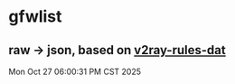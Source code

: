 # gfwlist
## raw -> json, based on [v2ray-rules-dat](https://github.com/Loyalsoldier/v2ray-rules-dat)
Mon Oct 27 06:00:31 PM CST 2025

